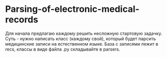 # Parsing-of-electronic-medical-records

Для начала предлагаю каждому решить несложную стартовую задачку. Суть - нужно написать класс (каждому свой), который будет парсить медицинские записи на естественном языке. База с записями лежит в recs, классы в виде файла .py складывайте в parsers.

